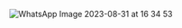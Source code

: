 
![WhatsApp Image 2023-08-31 at 16 34 53](https://github.com/ugurOzyesilova/ExxenClone/assets/81923195/daff2cf4-05b9-44a4-8e4e-d65dcffbcd2a)
